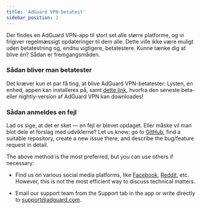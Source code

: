 ```yaml
---
title: 'AdGuard VPN-betatest'
sidebar_position: 2
---
```


Der findes en AdGuard VPN-app til stort set alle større platforme, og vi frigiver regelmæssigt opdateringer til dem alle. Dette ville ikke være muligt uden betatestning og, endnu vigtigere, betatestere. Kunne tænke dig at blive én? Sådan er fremgangsmåden.

### Sådan bliver man betatester

Det kræver kun et par få ting, at blive AdGuard VPN-betatester: Lysten, en enhed, appen kan installeres på, samt [dette link](https://adguard-vpn.com/en/beta.html), hvorfra den seneste beta- eller nightly-version af AdGuard VPN kan downloades!

### Sådan anmeldes en fejl

Lad os sige, at det er sket — en fejl er blevet opdaget. Eller måske vil man blot dele et forslag med udviklerne? Let us know: go to [GitHub](https://github.com/AdguardTeam/), find a suitable repository, create a new issue there, and describe the bug/feature request in detail.

The above method is the most preferred, but you can use others if necessary:

- Find us on various social media platforms, like [Facebook](https://www.facebook.com/AdguardEn/), [Reddit](https://www.reddit.com/r/Adguard/), etc. However, this is not the most efficient way to discuss technical matters.

- Email our support team from the Support tab in the app or write directly to [support@adguard.com](mailto:support@adguard.com).
